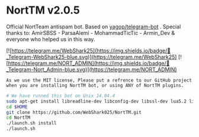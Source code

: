 # NortTM v2.0.5
Official NortTeam antispam bot. 
Based on [yagop/telegram-bot](https://github.com/yagop/telegram-bot/) . 
Special thanks to: AmirSBSS - ParsaAlemi - MohammadTicTic - Armin_Dev &amp; everyone who helped us in this way.


[![https://telegram.me/WebShark25](https://img.shields.io/badge/💬_Telegram-WebShark25-blue.svg)](https://telegram.me/WebShark25)
[![https://telegram.me/NORT_ADMIN](https://img.shields.io/badge/💬_Telegram-Nort_Admin-blue.svg)](https://telegram.me/NORT_ADMIN)


`As we use the MIT license, Please put a refrence to our GitHub project when you are installing NortTM bot, or using ANY of NortTM plugins.`
```bash
# We have runned this bot on Unix 14.04.4
sudo apt-get install libreadline-dev libconfig-dev libssl-dev lua5.2 liblua5.2-dev libevent-dev make unzip git redis-server g++ libjansson-dev libpython-dev expat libexpat1-dev
cd $HOME
git clone https://github.com/WebShark025/NortTM.git
cd NortTM
./launch.sh install
./launch.sh
```
